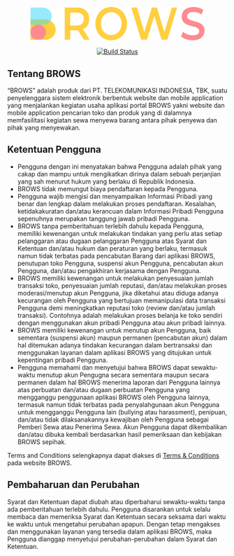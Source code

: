 <p align="center"><img src="resources/images/logo/brows.png" width="400"></p>

<p align="center">
<a href="https://brows.id" target="__blank">
	<img src="https://travis-ci.org/laravel/framework.svg" alt="Build Status">
</a>
</p>

## Tentang BROWS

“BROWS” adalah produk dari PT. TELEKOMUNIKASI INDONESIA, TBK, suatu penyelenggara sistem elektronik berbentuk website dan mobile application yang menjalankan kegiatan usaha aplikasi portal BROWS yakni website dan mobile application pencarian toko dan produk yang di dalamnya memfasilitasi kegiatan sewa menyewa barang antara pihak penyewa dan pihak yang menyewakan.

## Ketentuan Pengguna

- Pengguna dengan ini menyatakan bahwa Pengguna adalah pihak yang cakap dan mampu untuk mengikatkan dirinya dalam sebuah perjanjian yang sah menurut hukum yang berlaku di Republik Indonesia.
- BROWS tidak memungut biaya pendaftaran kepada Pengguna.
- Pengguna wajib mengisi dan menyampaikan Informasi Pribadi yang benar dan lengkap dalam melakukan proses pendaftaran. Kesalahan, ketidakakuratan dan/atau kerancuan dalam Informasi Pribadi Pengguna sepenuhnya merupakan tanggung jawab pribadi Pengguna.
- BROWS tanpa pemberitahuan terlebih dahulu kepada Pengguna, memiliki kewenangan untuk melakukan tindakan yang perlu atas setiap pelanggaran atau dugaan pelanggaran Pengguna atas Syarat dan Ketentuan dan/atau hukum dan peraturan yang berlaku, termasuk namun tidak terbatas pada pencabutan Barang dari aplikasi BROWS, penutupan toko Pengguna, suspensi akun Pengguna, pencabutan akun Pengguna, dan/atau pengakhiran kerjasama dengan Pengguna.
- BROWS memiliki kewenangan untuk melakukan penyesuaian jumlah transaksi toko, penyesuaian jumlah reputasi, dan/atau melakukan proses moderasi/menutup akun Pengguna, jika diketahui atau diduga adanya kecurangan oleh Pengguna yang bertujuan memanipulasi data transaksi Pengguna demi meningkatkan reputasi toko (review dan/atau jumlah transaksi). Contohnya adalah melakukan proses belanja ke toko sendiri dengan menggunakan akun pribadi Pengguna atau akun pribadi lainnya.
- BROWS memiliki kewenangan untuk menutup akun Pengguna, baik sementara (suspensi akun) maupun permanen (pencabutan akun) dalam hal ditemukan adanya tindakan kecurangan dalam bertransaksi dan menggunakan layanan dalam aplikasi BROWS yang ditujukan untuk kepentingan pribadi Pengguna.
- Pengguna memahami dan menyetujui bahwa BROWS dapat sewaktu-waktu menutup akun Pengugna secara sementara maupun secara permanen dalam hal BROWS menerima laporan dari Pengguna lainnya atas perbuatan dan/atau dugaan perbuatan Pengguna yang mengganggu penggunaan aplikasi BROWS oleh Pengguna lainnya, termasuk namun tidak terbatas pada penyalahgunaan akun Pengguna untuk mengganggu Pengguna lain (bullying atau harassment), penipuan, dan/atau tidak dilaksanakannya kewajiban oleh Pengguna sebagai Pemberi Sewa atau Penerima Sewa. Akun Pengguna dapat dikembalikan dan/atau dibuka kembali berdasarkan hasil pemeriksaan dan kebijakan BROWS sepihak.

Terms and Conditions selengkapnya dapat diakses di <a href="https://brows.id/tnc" target="__blank">Terms & Conditions</a> pada website BROWS.

## Pembaharuan dan Perubahan

Syarat dan Ketentuan dapat diubah atau diperbaharui sewaktu-waktu tanpa ada pemberitahuan terlebih dahulu. Pengguna disarankan untuk selalu membaca dan memeriksa Syarat dan Ketentuan secara seksama dari waktu ke waktu untuk mengetahui perubahan apapun. Dengan tetap mengakses dan menggunakan layanan yang tersedia dalam aplikasi BROWS, maka Pengguna dianggap menyetujui perubahan-perubahan dalam Syarat dan Ketentuan.